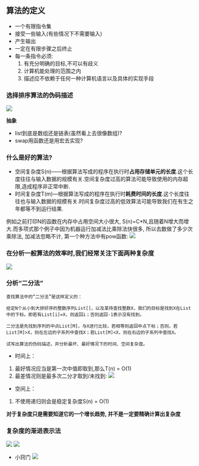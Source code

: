 ## 算法的定义
- 一个有限指令集
- 接受一些输入(有些情况下不需要输入) 
- 产生输出 
- 一定在有限步骤之后终止
- 每一条指令必须:
  1. 有充分明确的目标,不可以有歧义
  2. 计算机能处理的范围之内
  3. 描述应不依赖于任何一种计算机语言以及具体的实现手段

### 选择排序算法的伪码描述
![](http://qiniu.rearib.top/20191910/2030-9.png)

**抽象**
- list到底是数组还是链表(虽然看上去很像数组)? 
- swap用函数还是用宏去实现?

### 什么是好的算法?
- 空间复杂度S(n)——根据算法写成的程序在执行时**占用存储单元的长度**.这个长度往往与输入数据的规模有关.空间复杂度过高的算法可能导致使用的内存超限,造成程序非正常中断.
- 时间复杂度T(m)—根据算法写成的程序在执行时**耗费时间的长度**.这个长度往往也与输入数据的规模有关.时间复杂度过高的低效算法可能导致我们在有生之年都等不到运行结果.

例如之前打印N的函数在内存中占用空间大小很大, S(n)=C*N,且随着N增大而增大.而多项式那个例子中因为机器运行加减法比乘除法快很多, 所以去数做了多少次乘除法, 加减法忽略不计, 第一个种方法中有pow函数:
![](http://qiniu.rearib.top/20191910/2040-m.png)

### 在分析一般算法的效率时,我们经常关注下面两种复杂度
![](http://qiniu.rearib.top/20191910/2041-c.png)

### 分析“二分法”
```
查找算法中的“二分法”是这样定义的：

给定N个从小到大排好序的整数序列List[]，以及某待查找整数X，我们的目标是找到X在List中的下标。即若有List[i]=X，则返回i；否则返回-1表示没有找到。

二分法是先找到序列的中点List[M]，与X进行比较，若相等则返回中点下标；否则，若List[M]>X，则在左边的子系列中查找X；若List[M]<X，则在右边的子系列中查找X。

试写出算法的伪码描述，并分析最坏、最好情况下的时间、空间复杂度。
```
- 时间上：
1. 最好情况应当是第一次中值即取到,那么T(n) = O(1)
2. 最差情况则是最多次二分才取到/未找到:
![](https://nos.netease.com/edu-image/028e9d27b9614f24a05810d60b642f20.png?imageView) 
- 空间上：
1. 不使用递归则会是稳定复杂度S(n) = O(1)
 
**对于复杂度只是需要知道它的一个增长趋势, 并不是一定要精确计算出复杂度**

### 复杂度的渐进表示法
![](http://qiniu.rearib.top/20191910/2111-o.png)
![](http://qiniu.rearib.top/20191910/2111-W.png)

- 小窍门
![](http://qiniu.rearib.top/20191910/2112-b.png)












 